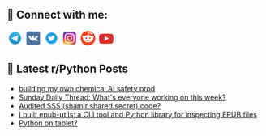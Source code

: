 ## 🔎 Connect with me:
[<img src="https://github.com/bullbesh/bullbesh/blob/main/images/Telegram.png" width="32" height="32" />](https://t.me/bullbesh)
[<img src="https://github.com/bullbesh/bullbesh/blob/main/images/VK.png" width="32" height="32" />](https://vk.com/bullbesh)
[<img src="https://github.com/bullbesh/bullbesh/blob/main/images/Twitter.png" width="32" height="32" />](https://twitter.com/bullbesh1)
[<img src="https://github.com/bullbesh/bullbesh/blob/main/images/Instagram.png" width="32" height="32" />](https://www.instagram.com/bullbesh)
[<img src="https://github.com/bullbesh/bullbesh/blob/main/images/Reddit.png" width="32" height="32" />](https://www.reddit.com/user/bullbesh)
[<img src="https://github.com/bullbesh/bullbesh/blob/main/images/YouTube.png" width="32" height="32" />](https://www.youtube.com/channel/UCtfjRs6uzgq5mfm8S06WTcg)

## 📕 Latest r/Python Posts
<!-- BLOG-POST-LIST:START -->
- [building my own chemical AI safety prod](https://www.reddit.com/r/Python/comments/1l62y6r/building_my_own_chemical_ai_safety_prod/)
- [Sunday Daily Thread: What&#39;s everyone working on this week?](https://www.reddit.com/r/Python/comments/1l5yvhd/sunday_daily_thread_whats_everyone_working_on/)
- [Audited SSS &lpar;shamir shared secret&rpar; code?](https://www.reddit.com/r/Python/comments/1l5xtz5/audited_sss_shamir_shared_secret_code/)
- [I built epub-utils: a CLI tool and Python library for inspecting EPUB files](https://www.reddit.com/r/Python/comments/1l5ufkj/i_built_epubutils_a_cli_tool_and_python_library/)
- [Python on tablet?](https://www.reddit.com/r/Python/comments/1l5tscy/python_on_tablet/)
<!-- BLOG-POST-LIST:END -->
